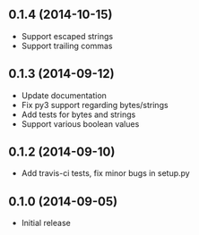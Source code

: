 0.1.4 (2014-10-15)
------------------
* Support escaped strings
* Support trailing commas

0.1.3 (2014-09-12)
------------------
* Update documentation
* Fix py3 support regarding bytes/strings
* Add tests for bytes and strings
* Support various boolean values

0.1.2 (2014-09-10)
------------------
* Add travis-ci tests, fix minor bugs in setup.py

0.1.0 (2014-09-05)
------------------

* Initial release